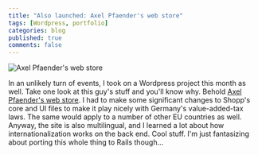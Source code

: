 ```yaml
---
title: "Also launched: Axel Pfaender's web store"
tags: [Wordpress, portfolio]
categories: blog
published: true
comments: false
---
```


![Axel Pfaender's web store](/images/posts/axel-web-store.png)

In an unlikely turn of events, I took on a Wordpress project this month as well. Take one look at this guy's stuff and you'll know why. Behold [Axel Pfaender's web store](http://shop.axelpfaender.com/). I had to make some significant changes to Shopp's core and UI files to make it play nicely with Germany's value-added-tax laws. The same would apply to a number of other EU countries as well. Anyway, the site is also multilingual, and I learned a lot about how internationalization works on the back end. Cool stuff. I'm just fantasizing about porting this whole thing to Rails though...
